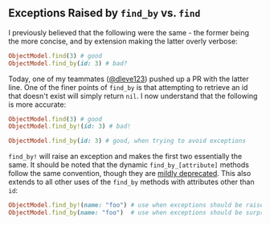## Exceptions Raised by `find_by` vs. `find`

I previously believed that the following were the same - the former being the more concise, and by extension making the latter overly verbose:

```ruby
ObjectModel.find(3) # good
ObjectModel.find_by(id: 3) # bad?
```

Today, one of my teammates ([@dleve123](https://github.com/dleve123)) pushed up a PR with the latter line. One of the finer points of `find_by` is that attempting to retrieve an id that doesn't exist will simply return `nil`. I now understand that the following is more accurate:

```ruby
ObjectModel.find(3) # good
ObjectModel.find_by!(id: 3) # bad!

ObjectModel.find_by(id: 3) # good, when trying to avoid exceptions
```

`find_by!` will raise an exception and makes the first two essentially the same. It should be noted that the dynamic `find_by_[attribute]` methods follow the same convention, though they are [mildly deprecated](http://api.rubyonrails.org/classes/ActiveRecord/Base.html#class-ActiveRecord::Base-label-Dynamic+attribute-based+finders). This also extends to all other uses of the `find_by` methods with attributes other than `id`:


```ruby
ObjectModel.find_by!(name: "foo") # use when exceptions should be raised
ObjectModel.find_by(name: "foo")  # use when exceptions should be surpressed
```
